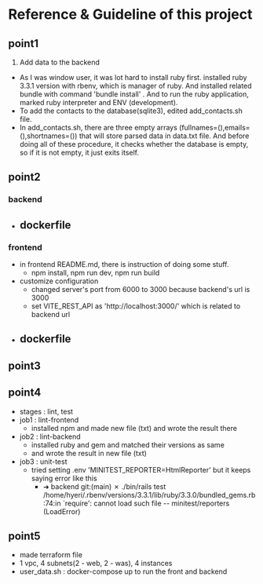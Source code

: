 # Reference & Guideline of this project

## point1

1. Add data to the backend
- As I was window user, it was lot hard to install ruby first. installed ruby 3.3.1 
version with rbenv, which is manager of ruby. And installed related bundle with command 'bundle install'
. And to run the ruby application, marked ruby interpreter and ENV (development). 
- To add the contacts to the database(sqlite3), edited add_contacts.sh file. 
- In add_contacts.sh, there are three empty arrays (fullnames=(),emails=(),shortnames=()) that will store parsed data in 
data.txt file. And before doing all of these procedure, it checks whether the database is empty, so if it is not empty,
it just exits itself.

## point2

### backend

- dockerfile
  - 

### frontend

- in frontend README.md, there is instruction of doing some stuff.
  - npm install, npm run dev, npm run build
- customize configuration
  - changed server's port from 6000 to 3000 because backend's url is 3000
  - set VITE_REST_API as 'http://localhost:3000/' which is related to backend url
- dockerfile
  - 

## point3

## point4
- stages : lint, test
- job1 : lint-frontend
  - installed npm and made new file (txt) and wrote the result there
- job2 : lint-backend
  - installed ruby and gem and matched their versions as same
  - and wrote the result in new file (txt)
- job3 : unit-test
  - tried setting .env 'MINITEST_REPORTER=HtmlReporter' but it keeps saying error like this
    - ➜  backend git:(main) ✗ ./bin/rails test
      /home/hyeri/.rbenv/versions/3.3.1/lib/ruby/3.3.0/bundled_gems.rb:74:in `require': cannot load such file -- minitest/reporters (LoadError)
  
## point5 
- made terraform file
- 1 vpc, 4 subnets(2 - web, 2 - was), 4 instances
- user_data.sh : docker-compose up to run the front and backend